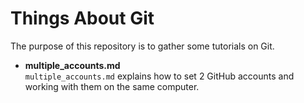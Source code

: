 # Things About Git

The purpose of this repository is to gather some tutorials on Git.

- **multiple_accounts.md**  
`multiple_accounts.md` explains how to set 2 GitHub accounts and working with them on the same computer.